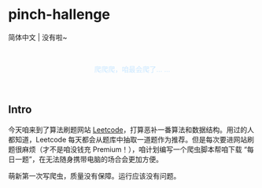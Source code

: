 # pinch-hallenge

简体中文 | 没有啦~

<br />

<div align="center" style="color: #c9e7ff;">
  <p >爬爬爬，咱最会爬了… …</p>
</div>

<br />

## Intro

今天咱来到了算法刷题网站 [Leetcode](https://leetcode.com)，打算恶补一番算法和数据结构。用过的人都知道，Leetcode 每天都会从题库中抽取一道题作为推荐。但是每次要进网站刷题很麻烦（才不是咱没钱充 Premium！），咱计划编写一个爬虫脚本帮咱下载 “每日一题”，在无法随身携带电脑的场合会更加方便。

萌新第一次写爬虫，质量没有保障。运行应该没有问题。
